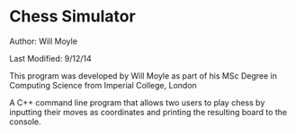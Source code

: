 # Chess Simulator

Author: Will Moyle

Last Modified: 9/12/14

This program was developed by Will Moyle as part of his MSc Degree in Computing Science from Imperial College, London

A C++ command line program that allows two users to play chess by inputting their moves as coordinates and printing the resulting board to the console.

